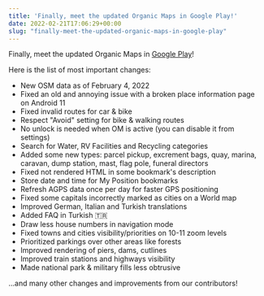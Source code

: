 ```yaml
---
title: 'Finally, meet the updated Organic Maps in Google Play!'
date: 2022-02-21T17:06:29+00:00
slug: "finally-meet-the-updated-organic-maps-in-google-play"
---
```


Finally, meet the updated Organic Maps in [Google Play](https://play.google.com/store/apps/details?id=app.organicmaps)!  
  
Here is the list of most important changes:  
* New OSM data as of February 4, 2022  
* Fixed an old and annoying issue with a broken place information page on Android 11  
* Fixed invalid routes for car & bike  
* Respect "Avoid" setting for bike & walking routes  
* No unlock is needed when OM is active (you can disable it from settings)  
* Search for Water, RV Facilities and Recycling categories  
* Added some new types: parcel pickup, excrement bags, quay, marina, caravan, dump station, mast, flag pole, funeral directors  
* Fixed not rendered HTML in some bookmark's description  
* Store date and time for My Position bookmarks  
* Refresh AGPS data once per day for faster GPS positioning  
* Fixed some capitals incorrectly marked as cities on a World map  
* Improved German, Italian and Turkish translations  
* Added FAQ in Turkish 🇹🇷  
* Draw less house numbers in navigation mode  
* Fixed towns and cities visibility/priorities on 10-11 zoom levels  
* Prioritized parkings over other areas like forests  
* Improved rendering of piers, dams, cutlines  
* Improved train stations and highways visibility  
* Made national park & military fills less obtrusive  
  
…and many other changes and improvements from our contributors!